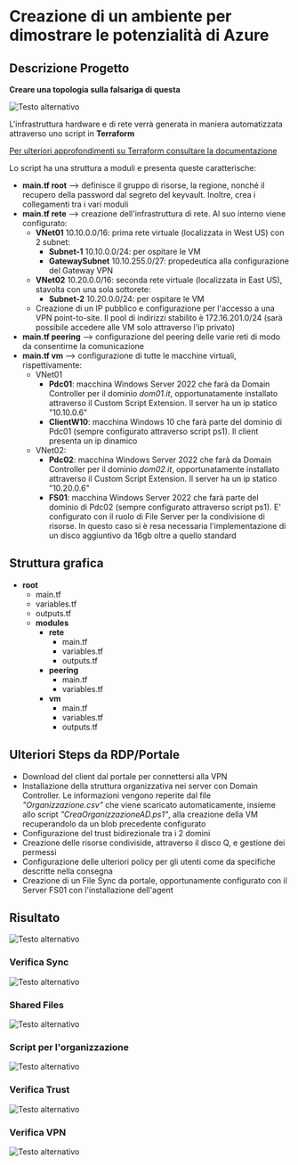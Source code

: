 # Creazione di un ambiente per dimostrare le potenzialità di Azure 

## Descrizione Progetto
**Creare una topologia sulla falsariga di questa**

![Testo alternativo](images/Commessa.png)

L'infrastruttura hardware e di rete verrà generata in maniera automatizzata attraverso uno script in **Terraform**

 [Per ulteriori approfondimenti su Terraform consultare la documentazione](https://registry.terraform.io/providers/hashicorp/azurerm/latest/docs)

<!-- add a page interrupt -->
<div style="page-break-after: always;"></div>

Lo script ha una struttura a moduli e presenta queste caratterische:
- **main.tf root** --> definisce il gruppo di risorse, la regione, nonché il recupero della password dal segreto del keyvault. Inoltre, crea i collegamenti tra i vari moduli
- **main.tf rete** --> creazione dell'infrastruttura di rete. Al suo interno viene configurato:
  - **VNet01** 10.10.0.0/16: prima rete virtuale (localizzata in West US) con 2 subnet: 
    - **Subnet-1** 10.10.0.0/24: per ospitare le VM
    - **GatewaySubnet** 10.10.255.0/27: propedeutica alla configurazione del Gateway VPN
  - **VNet02** 10.20.0.0/16: seconda rete virtuale (localizzata in East US), stavolta con una sola sottorete:
    - **Subnet-2** 10.20.0.0/24: per ospitare le VM
  - Creazione di un IP pubblico e configurazione per l'accesso a una VPN point-to-site. Il pool di indirizzi stabilito è 172.16.201.0/24 (sarà possibile accedere alle VM solo attraverso l'ip privato)
- **main.tf peering** --> configurazione del peering delle varie reti di modo da consentirne la comunicazione
- **main.tf vm** --> configurazione di tutte le macchine virtuali, rispettivamente:
  - VNet01
    - **Pdc01**: macchina Windows Server 2022 che farà da Domain Controller per il dominio *dom01.it*, opportunatamente installato attraverso il Custom Script Extension. Il server ha un ip statico "10.10.0.6"
    - **ClientW10**: macchina Windows 10 che farà parte del dominio di Pdc01 (sempre configurato attraverso script ps1). Il client presenta un ip dinamico
  - VNet02:
    - **Pdc02**: macchina Windows Server 2022 che farà da Domain Controller per il dominio *dom02.it*, opportunatamente installato attraverso il Custom Script Extension. Il server ha un ip statico "10.20.0.6"
    - **FS01**: macchina Windows Server 2022 che farà parte del dominio di Pdc02 (sempre configurato attraverso script ps1). E' configurato con il ruolo di File Server per la condivisione di risorse. 
 In questo caso si è resa necessaria l'implementazione di un disco aggiuntivo da 16gb oltre a quello standard

<!-- add a page interrupt -->
<div style="page-break-after: always;"></div>

## Struttura grafica
- **root**
  - main.tf
  - variables.tf
  - outputs.tf
  - **modules**
    - **rete**
      - main.tf
      - variables.tf
      - outputs.tf
    - **peering**
      - main.tf
      - variables.tf
    - **vm**
      - main.tf
      - variables.tf
      - outputs.tf


## Ulteriori Steps da RDP/Portale

- Download del client dal portale per connettersi alla VPN
- Installazione della struttura organizzativa nei server con Domain Controller. Le informazioni vengono reperite dal file *"Organizzazione.csv"* che viene scaricato automaticamente, insieme allo script *"CreaOrganizzazioneAD.ps1"*, alla creazione della VM recuperandolo da un blob precedente configurato
- Configurazione del trust bidirezionale tra i 2 domini
- Creazione delle risorse condiviside, attraverso il disco Q, e gestione dei permessi
- Configurazione delle ulteriori policy per gli utenti come da specifiche descritte nella consegna
- Creazione di un File Sync da portale, opportunamente configurato con il Server FS01 con l'installazione dell'agent

<!-- add a page interrupt -->
<div style="page-break-after: always;"></div>

## Risultato

![Testo alternativo](images/ResourceGroup_Esercizio_Finale.png)

<!-- add a page interrupt -->
<div style="page-break-after: always;"></div>

### Verifica Sync
![Testo alternativo](images/VerificaSync.png)

### Shared Files
![Testo alternativo](images/SharedFiles.png)

### Script per l'organizzazione
![Testo alternativo](images/CreateOrg.png)

<!-- add a page interrupt -->
<div style="page-break-after: always;"></div>

### Verifica Trust
![Testo alternativo](images/VerificaTrust.png)

### Verifica VPN
![Testo alternativo](images/VerificaVPN.png)


